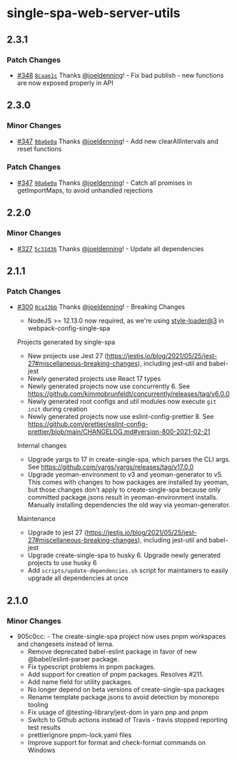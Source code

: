 # single-spa-web-server-utils

## 2.3.1

### Patch Changes

- [#348](https://github.com/single-spa/create-single-spa/pull/348) [`8caae1c`](https://github.com/single-spa/create-single-spa/commit/8caae1cb2f3df5cc2bfcb185dc10da141f21756d) Thanks [@joeldenning](https://github.com/joeldenning)! - Fix bad publish - new functions are now exposed properly in API

## 2.3.0

### Minor Changes

- [#347](https://github.com/single-spa/create-single-spa/pull/347) [`98a6e0a`](https://github.com/single-spa/create-single-spa/commit/98a6e0a9ae52b3bda1dddae121098a88523207c7) Thanks [@joeldenning](https://github.com/joeldenning)! - Add new clearAllIntervals and reset functions

### Patch Changes

- [#347](https://github.com/single-spa/create-single-spa/pull/347) [`98a6e0a`](https://github.com/single-spa/create-single-spa/commit/98a6e0a9ae52b3bda1dddae121098a88523207c7) Thanks [@joeldenning](https://github.com/joeldenning)! - Catch all promises in getImportMaps, to avoid unhandled rejections

## 2.2.0

### Minor Changes

- [#327](https://github.com/single-spa/create-single-spa/pull/327) [`5c31d36`](https://github.com/single-spa/create-single-spa/commit/5c31d3639e8663be97e435366615f7553341d453) Thanks [@joeldenning](https://github.com/joeldenning)! - Update all dependencies

## 2.1.1

### Patch Changes

- [#300](https://github.com/single-spa/create-single-spa/pull/300) [`0ca13bb`](https://github.com/single-spa/create-single-spa/commit/0ca13bb8de64b2329bae04f7bf92b1e9fcb5c47a) Thanks [@joeldenning](https://github.com/joeldenning)! - Breaking Changes

  - NodeJS >= 12.13.0 now required, as we're using [style-loader@3](https://github.com/webpack-contrib/style-loader/releases/tag/v3.0.0) in webpack-config-single-spa

  Projects generated by single-spa

  - New projects use Jest 27 (https://jestjs.io/blog/2021/05/25/jest-27#miscellaneous-breaking-changes), including jest-util and babel-jest
  - Newly generated projects use React 17 types
  - Newly generated projects now use concurrently 6. See https://github.com/kimmobrunfeldt/concurrently/releases/tag/v6.0.0
  - Newly generated root configs and util modules now execute `git init` during creation
  - Newly generated projects now use eslint-config-prettier 8. See https://github.com/prettier/eslint-config-prettier/blob/main/CHANGELOG.md#version-800-2021-02-21

  Internal changes

  - Upgrade yargs to 17 in create-single-spa, which parses the CLI args. See https://github.com/yargs/yargs/releases/tag/v17.0.0
  - Upgrade yeoman-environment to v3 and yeoman-generator to v5. This comes with changes to how packages are installed by yeoman, but those changes don't apply to create-single-spa because only committed package.jsons result in yeoman-environment installs. Manually installing dependencies the old way via yeoman-generator.

  Maintenance

  - Upgrade to jest 27 (https://jestjs.io/blog/2021/05/25/jest-27#miscellaneous-breaking-changes), including jest-util and babel-jest
  - Upgrade create-single-spa to husky 6. Upgrade newly generated projects to use husky 6
  - Add `scripts/update-dependencies.sh` script for maintainers to easily upgrade all dependencies at once

## 2.1.0

### Minor Changes

- 905c0cc: - The create-single-spa project now uses pnpm workspaces and changesets instead of lerna.
  - Remove deprecated babel-eslint package in favor of new @babel/eslint-parser package.
  - Fix typescript problems in pnpm packages.
  - Add support for creation of pnpm packages. Resolves #211.
  - Add name field for utility packages.
  - No longer depend on beta versions of create-single-spa packages
  - Rename template package.jsons to avoid detection by monorepo tooling
  - Fix usage of @testing-library/jest-dom in yarn pnp and pnpm
  - Switch to Github actions instead of Travis - travis stopped reporting test results
  - prettierignore pnpm-lock.yaml files
  - Improve support for format and check-format commands on Windows
